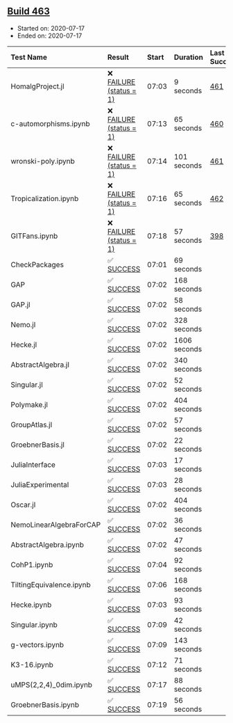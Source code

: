 ## [Build 463](https://oscarci.mathematik.uni-kl.de/job/oscar-stable/463/)

* Started on: 2020-07-17
* Ended on: 2020-07-17

| Test Name    | Result | Start | Duration | Last Success | First Failure |
|:-------------|:-------|:------|:---------|:-------------|:--------------|
| HomalgProject.jl | ❌ [FAILURE (status = 1)](https://oscarci.mathematik.uni-kl.de/job/oscar-stable/463/artifact/logs/build-463/HomalgProject.jl.log) | 07:03 | 9 seconds | [461](https://oscarci.mathematik.uni-kl.de/job/oscar-stable/461/) | [462](https://oscarci.mathematik.uni-kl.de/job/oscar-stable/462/) |
| c-automorphisms.ipynb | ❌ [FAILURE (status = 1)](https://oscarci.mathematik.uni-kl.de/job/oscar-stable/463/artifact/logs/build-463/c-automorphisms.ipynb.log) | 07:13 | 65 seconds | [460](https://oscarci.mathematik.uni-kl.de/job/oscar-stable/460/) | [461](https://oscarci.mathematik.uni-kl.de/job/oscar-stable/461/) |
| wronski-poly.ipynb | ❌ [FAILURE (status = 1)](https://oscarci.mathematik.uni-kl.de/job/oscar-stable/463/artifact/logs/build-463/wronski-poly.ipynb.log) | 07:14 | 101 seconds | [461](https://oscarci.mathematik.uni-kl.de/job/oscar-stable/461/) | [462](https://oscarci.mathematik.uni-kl.de/job/oscar-stable/462/) |
| Tropicalization.ipynb | ❌ [FAILURE (status = 1)](https://oscarci.mathematik.uni-kl.de/job/oscar-stable/463/artifact/logs/build-463/Tropicalization.ipynb.log) | 07:16 | 65 seconds | [462](https://oscarci.mathematik.uni-kl.de/job/oscar-stable/462/) | [463](https://oscarci.mathematik.uni-kl.de/job/oscar-stable/463/) |
| GITFans.ipynb | ❌ [FAILURE (status = 1)](https://oscarci.mathematik.uni-kl.de/job/oscar-stable/463/artifact/logs/build-463/GITFans.ipynb.log) | 07:18 | 57 seconds | [398](https://oscarci.mathematik.uni-kl.de/job/oscar-stable/398/) | [399](https://oscarci.mathematik.uni-kl.de/job/oscar-stable/399/) |
| CheckPackages | ✅ [SUCCESS](https://oscarci.mathematik.uni-kl.de/job/oscar-stable/463/artifact/logs/build-463/CheckPackages.log) | 07:01 | 69 seconds |  |  |
| GAP | ✅ [SUCCESS](https://oscarci.mathematik.uni-kl.de/job/oscar-stable/463/artifact/logs/build-463/GAP.log) | 07:02 | 168 seconds |  |  |
| GAP.jl | ✅ [SUCCESS](https://oscarci.mathematik.uni-kl.de/job/oscar-stable/463/artifact/logs/build-463/GAP.jl.log) | 07:02 | 58 seconds |  |  |
| Nemo.jl | ✅ [SUCCESS](https://oscarci.mathematik.uni-kl.de/job/oscar-stable/463/artifact/logs/build-463/Nemo.jl.log) | 07:02 | 328 seconds |  |  |
| Hecke.jl | ✅ [SUCCESS](https://oscarci.mathematik.uni-kl.de/job/oscar-stable/463/artifact/logs/build-463/Hecke.jl.log) | 07:02 | 1606 seconds |  |  |
| AbstractAlgebra.jl | ✅ [SUCCESS](https://oscarci.mathematik.uni-kl.de/job/oscar-stable/463/artifact/logs/build-463/AbstractAlgebra.jl.log) | 07:02 | 340 seconds |  |  |
| Singular.jl | ✅ [SUCCESS](https://oscarci.mathematik.uni-kl.de/job/oscar-stable/463/artifact/logs/build-463/Singular.jl.log) | 07:02 | 52 seconds |  |  |
| Polymake.jl | ✅ [SUCCESS](https://oscarci.mathematik.uni-kl.de/job/oscar-stable/463/artifact/logs/build-463/Polymake.jl.log) | 07:02 | 404 seconds |  |  |
| GroupAtlas.jl | ✅ [SUCCESS](https://oscarci.mathematik.uni-kl.de/job/oscar-stable/463/artifact/logs/build-463/GroupAtlas.jl.log) | 07:02 | 57 seconds |  |  |
| GroebnerBasis.jl | ✅ [SUCCESS](https://oscarci.mathematik.uni-kl.de/job/oscar-stable/463/artifact/logs/build-463/GroebnerBasis.jl.log) | 07:02 | 22 seconds |  |  |
| JuliaInterface | ✅ [SUCCESS](https://oscarci.mathematik.uni-kl.de/job/oscar-stable/463/artifact/logs/build-463/JuliaInterface.log) | 07:03 | 17 seconds |  |  |
| JuliaExperimental | ✅ [SUCCESS](https://oscarci.mathematik.uni-kl.de/job/oscar-stable/463/artifact/logs/build-463/JuliaExperimental.log) | 07:03 | 28 seconds |  |  |
| Oscar.jl | ✅ [SUCCESS](https://oscarci.mathematik.uni-kl.de/job/oscar-stable/463/artifact/logs/build-463/Oscar.jl.log) | 07:02 | 404 seconds |  |  |
| NemoLinearAlgebraForCAP | ✅ [SUCCESS](https://oscarci.mathematik.uni-kl.de/job/oscar-stable/463/artifact/logs/build-463/NemoLinearAlgebraForCAP.log) | 07:02 | 36 seconds |  |  |
| AbstractAlgebra.ipynb | ✅ [SUCCESS](https://oscarci.mathematik.uni-kl.de/job/oscar-stable/463/artifact/logs/build-463/AbstractAlgebra.ipynb.log) | 07:02 | 47 seconds |  |  |
| CohP1.ipynb | ✅ [SUCCESS](https://oscarci.mathematik.uni-kl.de/job/oscar-stable/463/artifact/logs/build-463/CohP1.ipynb.log) | 07:04 | 92 seconds |  |  |
| TiltingEquivalence.ipynb | ✅ [SUCCESS](https://oscarci.mathematik.uni-kl.de/job/oscar-stable/463/artifact/logs/build-463/TiltingEquivalence.ipynb.log) | 07:06 | 168 seconds |  |  |
| Hecke.ipynb | ✅ [SUCCESS](https://oscarci.mathematik.uni-kl.de/job/oscar-stable/463/artifact/logs/build-463/Hecke.ipynb.log) | 07:03 | 93 seconds |  |  |
| Singular.ipynb | ✅ [SUCCESS](https://oscarci.mathematik.uni-kl.de/job/oscar-stable/463/artifact/logs/build-463/Singular.ipynb.log) | 07:09 | 42 seconds |  |  |
| g-vectors.ipynb | ✅ [SUCCESS](https://oscarci.mathematik.uni-kl.de/job/oscar-stable/463/artifact/logs/build-463/g-vectors.ipynb.log) | 07:09 | 143 seconds |  |  |
| K3-16.ipynb | ✅ [SUCCESS](https://oscarci.mathematik.uni-kl.de/job/oscar-stable/463/artifact/logs/build-463/K3-16.ipynb.log) | 07:12 | 71 seconds |  |  |
| uMPS(2,2,4)_0dim.ipynb | ✅ [SUCCESS](https://oscarci.mathematik.uni-kl.de/job/oscar-stable/463/artifact/logs/build-463/uMPS-2-2-4-_0dim.ipynb.log) | 07:17 | 88 seconds |  |  |
| GroebnerBasis.ipynb | ✅ [SUCCESS](https://oscarci.mathematik.uni-kl.de/job/oscar-stable/463/artifact/logs/build-463/GroebnerBasis.ipynb.log) | 07:19 | 56 seconds |  |  |
